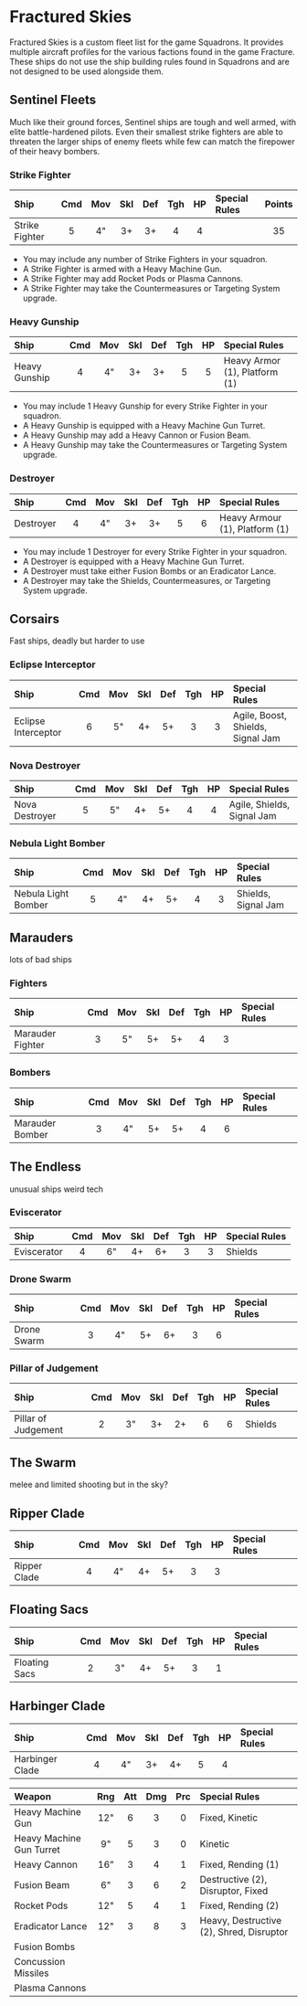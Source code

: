 # Fractured Skies

Fractured Skies is a custom fleet list for the game Squadrons. It provides multiple aircraft profiles for the various factions found in the game Fracture. These ships do not use the ship building rules found in Squadrons and are not designed to be used alongside them.

## Sentinel Fleets

Much like their ground forces, Sentinel ships are tough and well armed, with elite battle-hardened pilots. Even their smallest strike fighters are able to threaten the larger ships of enemy fleets while few can match the firepower of their heavy bombers.

### Strike Fighter

| Ship                      | Cmd | Mov | Skl | Def | Tgh | HP  | Special Rules                                   | Points |
| :------------------------ | :-: | :-: | :-: | :-: | :-: | :-: | :---------------------------------------------- | :----: |
| Strike Fighter            |  5  |  4" |  3+ |  3+ |  4  |  4  |                                                 | 35     |

- You may include any number of Strike Fighters in your squadron.
- A Strike Fighter is armed with a Heavy Machine Gun.
- A Strike Fighter may add Rocket Pods or Plasma Cannons.
- A Strike Fighter may take the Countermeasures or Targeting System upgrade.

### Heavy Gunship

| Ship                      | Cmd | Mov | Skl | Def | Tgh | HP  | Special Rules                                   |
| :------------------------ | :-: | :-: | :-: | :-: | :-: | :-: | :---------------------------------------------- |
| Heavy Gunship             |  4  |  4" |  3+ |  3+ |  5  |  5  | Heavy Armor (1), Platform (1)                   |

- You may include 1 Heavy Gunship for every Strike Fighter in your squadron.
- A Heavy Gunship is equipped with a Heavy Machine Gun Turret.
- A Heavy Gunship may add a Heavy Cannon or Fusion Beam.
- A Heavy Gunship may take the Countermeasures or Targeting System upgrade.

### Destroyer

| Ship                      | Cmd | Mov | Skl | Def | Tgh | HP  | Special Rules                                   |
| :------------------------ | :-: | :-: | :-: | :-: | :-: | :-: | :---------------------------------------------- |
| Destroyer                 |  4  |  4" |  3+ |  3+ |  5  |  6  | Heavy Armour (1), Platform (1)                  |

- You may include 1 Destroyer for every Strike Fighter in your squadron.
- A Destroyer is equipped with a Heavy Machine Gun Turret.
- A Destroyer must take either Fusion Bombs or an Eradicator Lance.
- A Destroyer may take the Shields, Countermeasures, or Targeting System upgrade.

## Corsairs

Fast ships, deadly but harder to use 

### Eclipse Interceptor

| Ship                      | Cmd | Mov | Skl | Def | Tgh | HP  | Special Rules                                   |
| :------------------------ | :-: | :-: | :-: | :-: | :-: | :-: | :---------------------------------------------- |
| Eclipse Interceptor       |  6  |  5" |  4+ |  5+ |  3  |  3  | Agile, Boost, Shields, Signal Jam               |

### Nova Destroyer

| Ship                      | Cmd | Mov | Skl | Def | Tgh | HP  | Special Rules                                   |
| :------------------------ | :-: | :-: | :-: | :-: | :-: | :-: | :---------------------------------------------- |
| Nova Destroyer            |  5  |  5" |  4+ |  5+ |  4  |  4  | Agile, Shields, Signal Jam                      |

### Nebula Light Bomber

| Ship                      | Cmd | Mov | Skl | Def | Tgh | HP  | Special Rules                                   |
| :------------------------ | :-: | :-: | :-: | :-: | :-: | :-: | :---------------------------------------------- |
| Nebula Light Bomber       |  5  |  4" |  4+ |  5+ |  4  |  3  | Shields, Signal Jam                             |

## Marauders

lots of bad ships 

### Fighters

| Ship                      | Cmd | Mov | Skl | Def | Tgh | HP  | Special Rules         |
| :------------------------ | :-: | :-: | :-: | :-: | :-: | :-: | :-------------------- |
| Marauder Fighter          |  3  |  5" |  5+ |  5+ |  4  |  3  |                       |

### Bombers

| Ship                      | Cmd | Mov | Skl | Def | Tgh | HP  | Special Rules         |
| :------------------------ | :-: | :-: | :-: | :-: | :-: | :-: | :-------------------- |
| Marauder Bomber           |  3  |  4" |  5+ |  5+ |  4  |  6  |                       |

## The Endless

unusual ships weird tech

### Eviscerator

| Ship                      | Cmd | Mov | Skl | Def | Tgh | HP  | Special Rules         |
| :------------------------ | :-: | :-: | :-: | :-: | :-: | :-: | :-------------------- |
| Eviscerator               |  4  |  6" |  4+ |  6+ |  3  |  3  | Shields               |

### Drone Swarm

| Ship                      | Cmd | Mov | Skl | Def | Tgh | HP  | Special Rules         |
| :------------------------ | :-: | :-: | :-: | :-: | :-: | :-: | :-------------------- |
| Drone Swarm               |  3  |  4" |  5+ |  6+ |  3  |  6  |                       |

### Pillar of Judgement

| Ship                      | Cmd | Mov | Skl | Def | Tgh | HP  | Special Rules         |
| :------------------------ | :-: | :-: | :-: | :-: | :-: | :-: | :-------------------- |
| Pillar of Judgement       |  2  |  3" |  3+ |  2+ |  6  |  6  | Shields               |

## The Swarm

melee and limited shooting but in the sky?

## Ripper Clade

| Ship                      | Cmd | Mov | Skl | Def | Tgh | HP  | Special Rules         |
| :------------------------ | :-: | :-: | :-: | :-: | :-: | :-: | :-------------------- |
| Ripper Clade              |  4  |  4" |  4+ |  5+ |  3  |  3  |                       |

## Floating Sacs

| Ship                      | Cmd | Mov | Skl | Def | Tgh | HP  | Special Rules         |
| :------------------------ | :-: | :-: | :-: | :-: | :-: | :-: | :-------------------- |
| Floating Sacs             |  2  |  3" |  4+ |  5+ |  3  |  1  |                       |

## Harbinger Clade

| Ship                      | Cmd | Mov | Skl | Def | Tgh | HP  | Special Rules         |
| :------------------------ | :-: | :-: | :-: | :-: | :-: | :-: | :-------------------- |
| Harbinger Clade           |  4  |  4" |  3+ |  4+ |  5  |  4  |                       |


| Weapon                    | Rng | Att | Dmg | Prc | Special Rules                     |
| :------------------------ | :-: | :-: | :-: | :-: | :-------------------------------- |
| Heavy Machine Gun         | 12" |  6  |  3  |  0  | Fixed, Kinetic                    |
| Heavy Machine Gun Turret  | 9"  |  5  |  3  |  0  | Kinetic                           |
| Heavy Cannon              | 16” |  3  |  4  |  1  | Fixed, Rending (1)                |
| Fusion Beam               | 6"  |  3  |  6  |  2  | Destructive (2), Disruptor, Fixed |
| Rocket Pods               | 12" |  5  |  4  |  1  | Fixed, Rending (2)                |
| Eradicator Lance          | 12" |  3  |  8  |  3  | Heavy, Destructive (2), Shred, Disruptor |
| Fusion Bombs              |     |     |     |     |                                   |
| Concussion Missiles       |     |     |     |     |                                   |
| Plasma Cannons            |     |     |     |     |                                   |
